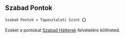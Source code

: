 ## Szabad Pontok

```
Szabad Pontok = Tapasztalati Szint ⭕
```

Ezeket a pontokat [Szabad Hátterek](023_szabad_hatterek.md) felvételére költheted.
